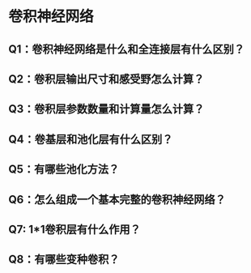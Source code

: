 
# 卷积神经网络

## Q1：卷积神经网络是什么和全连接层有什么区别？

## Q2：卷积层输出尺寸和感受野怎么计算？

## Q3：卷积层参数数量和计算量怎么计算？

## Q4：卷基层和池化层有什么区别？

## Q5：有哪些池化方法？

## Q6：怎么组成一个基本完整的卷积神经网络？

## Q7:  1*1卷积层有什么作用？

## Q8：有哪些变种卷积？
